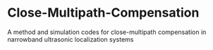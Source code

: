# Close-Multipath-Compensation
A method and simulation codes for close-multipath compensation in narrowband ultrasonic localization systems
